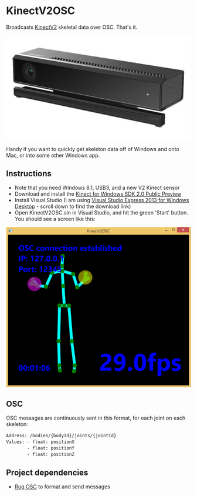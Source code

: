 KinectV2OSC
===========
Broadcasts [KinectV2](http://www.microsoft.com/en-us/kinectforwindows/purchase/) skeletal data over OSC. That's it.

![A Kinect V2 sensor](kinect.jpg)

Handy if you want to quickly get skeleton data off of Windows and onto Mac, or into some other Windows app.

Instructions
------------
- Note that you need Windows 8.1, USB3, and a new V2 Kinect sensor
- Download and install the [Kinect for Windows SDK 2.0 Public Preview](http://www.microsoft.com/en-us/download/details.aspx?id=43661)
- Install Visual Studio (I am using [Visual Studio Express 2013 for Windows Desktop](http://www.visualstudio.com/en-us/products/visual-studio-express-vs.aspx) - scroll down to find the download link)
- Open KinectV2OSC.sln in Visual Studio, and hit the green 'Start' button. You should see a screen like this:

![Screenshot of KinectV2OSC in action](screenshot.png)

OSC
---
OSC messages are continuously sent in this format, for each joint on each skeleton:

```sh
Address: /bodies/{bodyId}/joints/{jointId}
Values: - float: positionX
        - float: positionY
        - float: positionZ
```

Project dependencies
--------------------
- [Rug OSC](https://www.nuget.org/packages/Rug.Osc/) to format and send messages